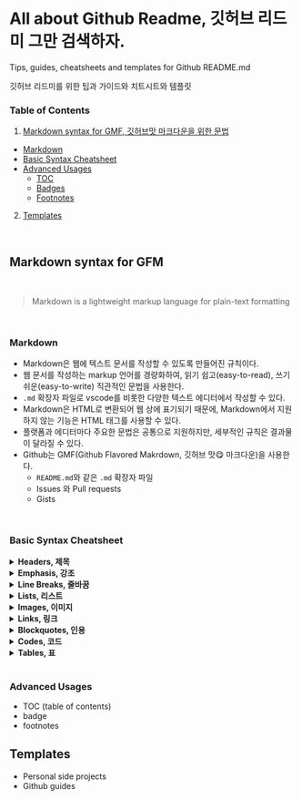 # All about Github Readme, 깃허브 리드미 그만 검색하자.

Tips, guides, cheatsheets and templates for Github README.md   

깃허브 리드미를 위한 팁과 가이드와 치트시트와 템플릿

### Table of Contents
1. [Markdown syntax for GMF, 깃허브맛 마크다운을 위한 문법](#markdown-syntax-for-gfm)
  - [Markdown](#markdown)
  - [Basic Syntax Cheatsheet](#basic-syntax-cheatsheet)
  - [Advanced Usages](#advanced-usages)
    - [TOC]()
    - [Badges]()
    - [Footnotes]()
2. [Templates]()

<br />

## Markdown syntax for GFM

<br />

> Markdown is a lightweight markup language for plain-text formatting

<br />

### Markdown
- Markdown은 웹에 텍스트 문서를 작성할 수 있도록 만들어진 규칙이다.  
- 웹 문서를 작성하는 markup 언어를 경량화하여, 읽기 쉽고(easy-to-read), 쓰기 쉬운(easy-to-write) 직관적인 문법을 사용한다.
- `.md` 확장자 파일로 vscode를 비롯한 다양한 텍스트 에디터에서 작성할 수 있다.
- Markdown은 HTML로 변환되어 웹 상에 표기되기 때문에, Markdown에서 지원하지 않는 기능은 HTML 태그를 사용할 수 있다.
- 플랫폼과 에디터마다 주요한 문법은 공통으로 지원하지만, 세부적인 규칙은 결과물이 달라질 수 있다.
- Github는 GMF(Github Flavored Makrdown, 깃허브 맛😋 마크다운)을 사용한다.
  - `README.md`와 같은 `.md` 확장자 파일
  - Issues 와 Pull requests
  - Gists

<br />

### Basic Syntax Cheatsheet
<details>
  <summary><b>Headers, 제목</b></summary>
  
  ####   
  ```
    # <h1> -> underline 있음
    ## <h2> -> underline 있음
    ### <h3>
    #### <h4>
    ##### <h5>
    ###### <h6>
  ```
  ####   
</details>

<details>
  <summary><b>Emphasis, 강조</b></summary>
  
  ####   
  ```
    *italic* or _italic_
    **bold** or __bold__
    ~~strikethrough~~
    <u>underline</u>
  ```
  ####   
</details>
<details>
  <summary><b>Line Breaks, 줄바꿈</b></summary>
  
  ####   
  - 2 or more spaces, 2번 이상 띄어쓰기
  - `<br />`
  ####   
</details>

<details>
  <summary><b>Lists, 리스트</b></summary>
  
  ####   
  **Unordered**
  ```
    - item 1 -> -, +, * 사용 가능
    - item 2
      - item 2a
      - item 2b
  ```
  **Ordered**
  ```
    1. item 1
    1. item 2
      1. item 2a
      1. item 2b
  ```
  **Task lists**
  ```
    - [ ] todo
    - [X] completed
  ```
  ####   
</details>

<details>
  <summary><b>Images, 이미지</b></summary>
  
  ####   
  ```
  ![Alt Text](url)
  
  ![GitHub Logo](/images/logo.png)
  ```
  ####   
</details>
<details>
  <summary><b>Links, 링크</b></summary>
  
  ####   
  ```
  [Text](url)
  
  [GitHub](http://github.com)
  ```
  ####   
</details>

<details>
  <summary><b>Blockquotes, 인용</b></summary>
  
  ####   
  ```
  > Blockquotes
  ```
  ####   
</details>
<details>
  <summary><b>Codes, 코드</b></summary>
  
  ####   
  **Inline**
  ```
  `inline code` -> backticks
  ```
  **Code Blocks**
  <pre>```javascript
console.log('hello world')
```</pre>
  ####   
</details>

</details>

<details>
  <summary><b>Tables, 표</b></summary>
  
  ####   
  ```
  | head | head | head |
  | --- | :---: | ---: | -> 정렬 | left | center | right |
  | body | body | body |
  ```
  ####   
</details>

<br />

### Advanced Usages
- TOC (table of contents)
- badge
- footnotes

## Templates
- Personal side projects
- Github guides
